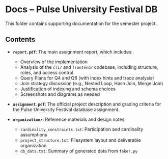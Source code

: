 # Docs – Pulse University Festival DB

This folder contains supporting documentation for the semester project.

## Contents

- **`report.pdf`**: The main assignment report, which includes:
  - Overview of the implementation
  - Analysis of the `cli/` and `frontend/` codebase, including structure, roles, and access control
  - Query Plans for Q4 and Q6 (with index hints and trace analysis)
  - Join strategy discussion (e.g., Nested Loop, Hash Join, Merge Join)
  - Justification of indexing and schema choices
  - Screenshots and diagrams as needed
- **`assignment.pdf`**: The official project description and grading criteria for the Pulse University Festival database assignment.

- **`organization/`**: Reference materials and design notes:
  - `cardinality_constraints.txt`: Participation and cardinality assumptions
  - `project_structure.txt`: Filesystem layout and deliverable organization
  - `db_data.txt`: Summary of generated data from `faker.py`
